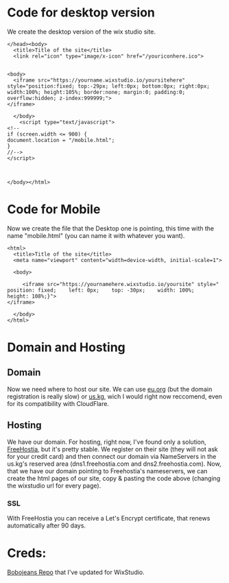 # Code for desktop version
We create the desktop version of the wix studio site.
```
</head><body>
  <title>Title of the site</title>
  <link rel="icon" type="image/x-icon" href="/youriconhere.ico">


<body>
  <iframe src="https://yourname.wixstudio.io/yoursitehere" style="position:fixed; top:-29px; left:0px; bottom:0px; right:0px; width:100%; height:105%; border:none; margin:0; padding:0; overflow:hidden; z-index:999999;">
</iframe>  
   
  </body>
    <script type="text/javascript">
<!--
if (screen.width <= 900) {
document.location = "/mobile.html";
}
//-->
</script>
  


</body></html>

```

# Code for Mobile
Now we create the file that the Desktop one is pointing, this time with the name "mobile.html" (you can name it with whatever you want).

```
<html>
  <title>Title of the site</title>
  <meta name="viewport" content="width=device-width, initial-scale=1">

  <body>
  
     <iframe src="https://yournamehere.wixstudio.io/yoursite" style="    position: fixed;    left: 0px;    top: -30px;    width: 100%;    height: 108%;}">
</iframe>
    
  </body>
</html>
```

# Domain and Hosting
## Domain
Now we need where to host our site. We can use [eu.org](https://eu.org) (but the domain registration is really slow) or [us.kg](https://us.kg), wich I would right now reccomend, even for its compatibility with CloudFlare.
## Hosting
We have our domain. For hosting, right now, I've found only a solution, [FreeHostia](https://www.frehostia.com), but it's pretty stable.
We register on their site (they will not ask for your credit card) and then connect our domain via NameServers in the us.kg's reserved area (dns1.freehostia.com and dns2.freehostia.com).
Now, that we have our domain pointing to Freehostia's nameservers, we can create the html pages of our site, copy & pasting the code above (changing the wixstudio url for every page).
### SSL
With FreeHostia you can receive a Let's Encrypt certificate, that renews automatically after 90 days.






# Creds:
[Bobojeans Repo](https://github.com/bobojean/Hiding-Wix-Ad-for-Free) that I've updated for WixStudio.

